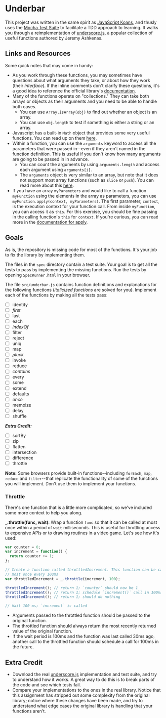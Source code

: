 # Underbar

This project was written in the same spirit as
[JavaScript Koans](https://github.com/mrdavidlaing/javascript-koans), and thusly
uses the [Mocha Test Suite](http://visionmedia.github.io/mocha) to facilitate a
TDD approach to learning. It walks you through a reimplementation of
[underscore.js](http://underscore.js), a popular collection of useful functions
authored by Jeremy Ashkenas.

## Links and Resources

Some quick notes that may come in handy:

- As you work through these functions, you may sometimes have questions about
  what arguments they take, or about how they work (their *interface*). If the
  inline comments don't clarify these questions, it's a good idea to reference
  the official library's [documentation](http://underscore.js).
- Many of the functions operate on "collections." They can take both arrays or
  objects as their arguments and you need to be able to handle both cases.
    - You can use `Array.isArray(obj)` to find out whether an object is an array.
    - You can use `obj.length` to test if something is either a string or an
      array.
- Javascript has a built-in `Math` object that provides some very useful
  functions. You can read up on them [here](https://developer.mozilla.org/en-US/docs/JavaScript/Reference/Global_Objects/Math).
- Within a function, you can use the `arguments` keyword to access all the
  parameters that were passed in--even if they aren't named in the function
  definition. This is useful if you don't know how many arguments are going to
  be passed in in advance.
    - You can count the arguments by using `arguments.length` and access each
      argument using `arguments[i]`.
    - The `arguments` object is very similar to an array, but note that it does
      not support most array functions (such as `slice` or `push`). You can read
      more about this [here](http://www.sitepoint.com/arguments-a-javascript-oddity/).
- If you have an array `myParameters` and would like to call a function
  `myFunction` using the elements in the array as parameters, you can use
  `myFunction.apply(context, myParameters)`. The first parameter, `context`, is
  the execution context for your function call. From inside `myFunction`, you
  can access it as `this`. For this exercise, you should be fine passing in the
  calling function's `this` for `context`. If you're curious, you can read more
  in the [documentation for apply](https://developer.mozilla.org/en-US/docs/JavaScript/Reference/Global_Objects/Function/apply).

## Goals

As is, the repository is missing code for most of the functions. It's your job
to fix the library by implementing them.

The files in the `spec` directory contain a test suite. Your goal is to get all
the tests to pass by implementing the missing functions. Run the tests by
opening `SpecRunner.html` in your browser.

The file `src/underbar.js` contains function definitions and explanations for
the following functions (*italicized functions* are solved for you). Implement
each of the functions by making all the tests pass:

- [ ] identity
- [ ] *first*
- [ ] last
- [ ] each
- [ ] *indexOf*
- [ ] filter
- [ ] reject
- [ ] uniq
- [ ] map
- [ ] *pluck*
- [ ] invoke
- [ ] reduce
- [ ] *contains*
- [ ] every
- [ ] some
- [ ] extend
- [ ] defaults
- [ ] *once*
- [ ] memoize
- [ ] delay
- [ ] shuffle

***Extra Credit:***

- [ ] sortBy
- [ ] zip
- [ ] flatten
- [ ] intersection
- [ ] difference
- [ ] throttle

**Note:** Some browsers provide built-in functions--including `forEach`, `map`,
`reduce` and `filter`--that replicate the functionality of some of the functions
you will implement. Don't use them to implement your functions.

### Throttle

There's one function that is a little more complicated, so we've included some
more context to help you along.

**_.throttle(func, wait)**: Wrap a function `func` so that it can be called at
most once within a period of `wait` milliseconds. This is useful for throttling
access to expensive APIs or to drawing routines in a video game. Let's see how
it's used:

```javascript
var counter = 0;
var increment = function() {
  return counter += 1;
};

// Create a function called throttledIncrement. This function can be called at
// most once every 100ms
var throttledIncrement = _.throttle(increment, 100);

throttledIncrement(); // return 1; `counter` should now be 1
throttledIncrement(); // return 1; schedule `increment()` call in 100ms
throttledIncrement(); // return 1; should do nothing

// Wait 100 ms; `increment` is called
```

- Arguments passed to the throttled function should be passed to the original
  function.
- The throttled function should always return the most recently returned value of
  the original function.
- If the wait period is 100ms and the function was last called 30ms ago, another
  call to the throttled function should schedule a call for 100ms in the future.

## Extra Credit

- Download the real [underscore.js](https://github.com/documentcloud/underscore/)
  implementation and test suite, and try to understand how it works. A great way
  to do this is to break parts of the code and see which tests fail.
- Compare your implementations to the ones in the real library. Notice that this
  assignment has stripped out some complexity from the original library; notice
  where these changes have been made, and try to understand what edge cases the
  original library is handling that your functions aren't.
